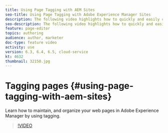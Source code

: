 ```yaml
---
title: Using Page Tagging with AEM Sites
seo-title: Using Page Tagging with Adobe Experience Manager Sites
description: The following video highlights how to quickly and easily classify content within a website in Adobe Experience Manager using page tags.
seo-description: The following video highlights how to quickly and easily classify content within a website in Adobe Experience Manager using page tags.
feature: page-editor
topics: authoring
audience: author, marketer
doc-type: feature video
activity: use
version: 6.3, 6.4, 6.5, cloud-service
kt: 4632
thumbnail: 32150.jpg
---
```


# Tagging pages {#using-page-tagging-with-aem-sites}

Learn how to maintain, and organize your web pages in Adobe Experience Manager by using tagging.

>[!VIDEO](https://video.tv.adobe.com/v/32150?quality=12&learn=on)
